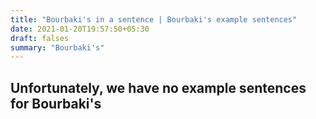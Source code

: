 ```yaml
---
title: "Bourbaki's in a sentence | Bourbaki's example sentences"
date: 2021-01-20T19:57:50+05:30
draft: falses
summary: "Bourbaki's"
---
```

## Unfortunately, we have no example sentences for Bourbaki's                 
